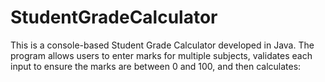 # StudentGradeCalculator
This is a console-based Student Grade Calculator developed in Java. The program allows users to enter marks for multiple subjects, validates each input to ensure the marks are between 0 and 100, and then calculates:
